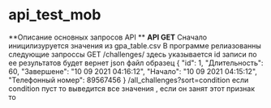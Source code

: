 # api_test_mob
**Описание основных запросов API **
**API GET**
Сначало иницилизуруется значения из gpa_table.csv 
 В программе релиазованны следующие запроссы GET 
 /challenges/<id> здесь указывается id записи по ее результатов будет вернет json файл
образец
{ 
"id": 1,
"Длительность": 60,
"Завершене": "10 09 2021 04:16:12",
"Начало": "10 09 2021 04:15:12",
"Телефонный номер": 89567456
}
 /all_challenges?sort=condition если condition пуст  то выведится все значения , если  он занят этот признак то
 